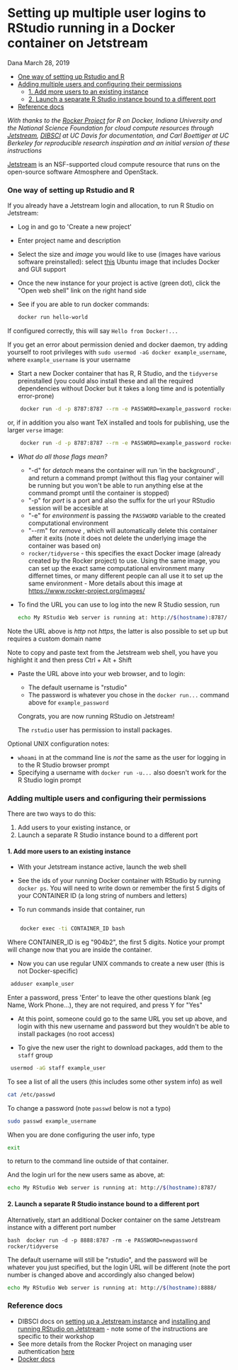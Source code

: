 Setting up multiple user logins to RStudio running in a Docker container on Jetstream
================
Dana
March 28, 2019

-   [One way of setting up Rstudio and R](#one-way-of-setting-up-rstudio-and-r)
-   [Adding multiple users and configuring their permissions](#adding-multiple-users-and-configuring-their-permissions)
    -   [1. Add more users to an existing instance](#add-more-users-to-an-existing-instance)
    -   [2. Launch a separate R Studio instance bound to a different port](#launch-a-separate-r-studio-instance-bound-to-a-different-port)
-   [Reference docs](#reference-docs)

*With thanks to the [Rocker Project](https://www.rocker-project.org/) for R on Docker, Indiana University and the National Science Foundation for cloud compute resources through [Jetstream](https://jetstream-cloud.org/), [DIBSCI](http://ivory.idyll.org/dibsi/2018/WHO.html) at UC Davis for documentation, and Carl Boettiger at UC Berkeley for reproducible research inspiration and an initial version of these instructions*

[Jetstream](https://jetstream-cloud.org/) is an NSF-supported cloud compute resource that runs on the open-source software Atmosphere and OpenStack.

### One way of setting up Rstudio and R

If you already have a Jetstream login and allocation, to run R Studio on Jetstream:

-   Log in and go to 'Create a new project'
-   Enter project name and description
-   Select the size and *image* you would like to use (images have various software preinstalled): select [this](https://use.jetstream-cloud.org/application/images/107) Ubuntu image that includes Docker and GUI support
-   Once the new instance for your project is active (green dot), click the "Open web shell" link on the right hand side
-   See if you are able to run docker commands:

    ``` bash
    docker run hello-world
    ```

If configured correctly, this will say `Hello from Docker!...`

If you get an error about permission denied and docker daemon, try adding yourself to root privileges with `sudo usermod -aG docker example_username`, where `example_username` is your username

-   Start a new Docker container that has R, R Studio, and the `tidyverse` preinstalled (you could also install these and all the required dependencies without Docker but it takes a long time and is potentially error-prone)

``` bash
    docker run -d -p 8787:8787 --rm -e PASSWORD=example_password rocker/tidyverse
```

or, if in addition you also want TeX installed and tools for publishing, use the larger `verse` image:

``` bash
    docker run -d -p 8787:8787 --rm -e PASSWORD=example_password rocker/verse
```

-   *What do all those flags mean?*

    -   "-d" for *detach* means the container will run 'in the background' , and return a command prompt (without this flag your container will be running but you won't be able to run anything else at the command prompt until the container is stopped)
    -   "-p" for *port* is a port and also the suffix for the url your RStudio session will be accesible at
    -   "-e" for *environment* is passing the `PASSWORD` variable to the created computational environment
    -   "--rm" for *remove* , which will automatically delete this container after it exits (note it does not delete the underlying image the container was based on)
    -   `rocker/tidyverse` - this specifies the exact Docker image (already created by the Rocker project) to use. Using the same image, you can set up the exact same computational environment many differnet times, or many different people can all use it to set up the same environment - More details about this image at <https://www.rocker-project.org/images/>

-   To find the URL you can use to log into the new R Studio session, run

    ``` bash
    echo My RStudio Web server is running at: http://$(hostname):8787/
    ```

Note the URL above is *http* not *https*, the latter is also possible to set up but requires a custom domain name

Note to copy and paste text from the Jetstream web shell, you have you highlight it and then press Ctrl + Alt + Shift

-   Paste the URL above into your web browser, and to login:

    -   The default username is "rstudio"
    -   The password is whatever you chose in the `docker run...` command above for `example_password`

    Congrats, you are now running RStudio on Jetstream!

    The `rstudio` user has permission to install packages.

Optional UNIX configuration notes:

-   `whoami` in at the command line is *not* the same as the user for logging in to the R Studio browser prompt
-   Specifying a username with `docker run -u...` also doesn't work for the R Studio login prompt

### Adding multiple users and configuring their permissions

There are two ways to do this:

1.  Add users to your existing instance, or
2.  Launch a separate R Studio instance bound to a different port

#### 1. Add more users to an existing instance

-   With your Jetstream instance active, launch the web shell
-   See the ids of your running Docker container with RStudio by running `docker ps`. You will need to write down or remember the first 5 digits of your CONTAINER ID (a long string of numbers and letters)

-   To run commands inside that container, run

``` bash

    docker exec -ti CONTAINER_ID bash
```

Where CONTAINER\_ID is eg "904b2", the first 5 digits. Notice your prompt will change now that you are inside the container.

-   Now you can use regular UNIX commands to create a new user (this is not Docker-specific)

``` bash
 adduser example_user
```

Enter a password, press 'Enter' to leave the other questions blank (eg Name, Work Phone...), they are not required, and press Y for "Yes"

-   At this point, someone could go to the same URL you set up above, and login with this new username and password but they wouldn't be able to install packages (no root access)

-   To give the new user the right to download packages, add them to the `staff` group

``` bash
 usermod -aG staff example_user
```

To see a list of all the users (this includes some other system info) as well

``` bash
cat /etc/passwd
```

To change a password (note `passwd` below is not a typo)

``` bash
sudo passwd example_username
```

When you are done configuring the user info, type

``` bash
exit
```

to return to the command line outside of that container.

And the login url for the new users same as above, at:

``` bash
echo My RStudio Web server is running at: http://$(hostname):8787/
```

#### 2. Launch a separate R Studio instance bound to a different port

Alternatively, start an additional Docker container on the same Jetstream instance with a different port number

`bash  docker run -d -p 8888:8787 -rm -e PASSWORD=newpassword rocker/tidyverse`

The default username will still be "rstudio", and the password will be whatever you just specified, but the login URL will be different (note the port number is changed above and accordingly also changed below)

``` bash
echo My RStudio Web server is running at: http://$(hostname):8888/
```

### Reference docs

-   DIBSCI docs on [setting up a Jetstream instance](https://angus.readthedocs.io/en/2018/jetstream/boot.html) and [installing and running RStudio on Jetstream](https://angus.readthedocs.io/en/2018/visualizing-blast-scores-with-RStudio.html#installing-and-running-rstudio-on-jetstream) - note some of the instructions are specific to their workshop
-   See more details from the Rocker Project on managing user authentication [here](https://www.rocker-project.org/use/managing_users/)
-   [Docker docs](https://docs.docker.com/)
